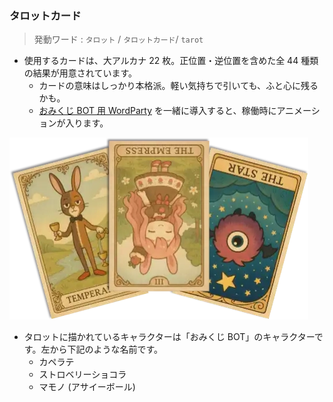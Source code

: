 ### タロットカード

> 発動ワード : `タロット` / `タロットカード`/ `tarot`

- 使用するカードは、大アルカナ 22 枚。正位置・逆位置を含めた全 44 種類の結果が用意されています。
	- カードの意味はしっかり本格派。軽い気持ちで引いても、ふと心に残るかも。
	- [おみくじ BOT 用 WordParty](https://booth.pm/ja/items/6048048) を一緒に導入すると、稼働時にアニメーションが入ります。

![](../../template/usage/images/Tarot_4.webp)

- タロットに描かれているキャラクターは「おみくじ BOT」のキャラクターです。左から下記のような名前です。
	- カペラテ
	- ストロベリーショコラ
	- マモノ (アサイーボール)